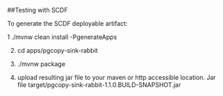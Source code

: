 ##Testing with SCDF

To generate the SCDF deployable artifact:
 
 1  ./mvnw clean install -PgenerateApps
 
 2.  cd apps/pgcopy-sink-rabbit
 
 3.  ./mvnw package
 
 4.  upload resulting jar file to your maven or http accessible location.  Jar file target/pgcopy-sink-rabbit-1.1.0.BUILD-SNAPSHOT.jar
